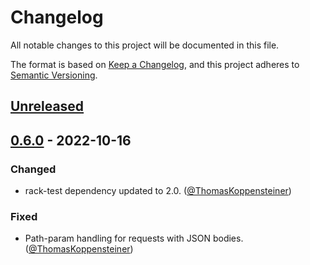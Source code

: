 # Changelog

All notable changes to this project will be documented in this file.

The format is based on [Keep a Changelog],
and this project adheres to [Semantic Versioning].

## [Unreleased]

## [0.6.0] - 2022-10-16

### Changed

- rack-test dependency updated to 2.0. ([@ThomasKoppensteiner])

### Fixed

- Path-param handling for requests with JSON bodies. ([@ThomasKoppensteiner])


[@ThomasKoppensteiner]: https://github.com/ThomasKoppensteiner

[Unreleased]: https://github.com/skryukov/openapi_rspec/compare/v0.6.0...HEAD
[0.6.0]: https://github.com/skryukov/openapi_rspec/compare/v0.5...v0.6.0

[Keep a Changelog]: https://keepachangelog.com/en/1.0.0/
[Semantic Versioning]: https://semver.org/spec/v2.0.0.html
